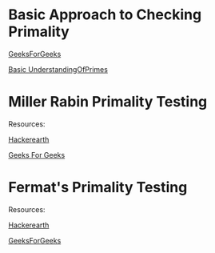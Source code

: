 # Basic Approach to Checking Primality

[GeeksForGeeks](https://www.geeksforgeeks.org/primality-test-set-1-introduction-and-school-method/?ref=lbp)

[Basic UnderstandingOfPrimes](https://github.com/mirzaazwad/Competitive-Programming/tree/main/Category-Wise%20Problems/Math/PrimeNumbersAndSieveOfEratosthenesis)

# Miller Rabin Primality Testing

Resources:

[Hackerearth](https://www.hackerearth.com/practice/math/number-theory/primality-tests/tutorial/)

[Geeks For Geeks](https://www.geeksforgeeks.org/primality-test-set-3-miller-rabin/)

# Fermat's Primality Testing

Resources:

[Hackerearth](https://www.hackerearth.com/practice/math/number-theory/primality-tests/tutorial/)

[GeeksForGeeks](https://www.geeksforgeeks.org/primality-test-set-2-fermet-method/?ref=lbp)
